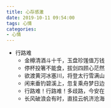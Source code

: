 ```yaml
---
title: 心存感激
date: 2019-10-11 09:54:00
tags: 心情
categories:
- 心情
---
```

+ 行路难
    - 金樽清酒斗十千，玉盘珍馐值万钱
    - 停杯投箸不能食，拔剑四顾心茫然
    - 欲渡黄河冰塞川，将登太行雪满山
    - 闲来垂钓碧溪上，忽复乘舟梦日边
    - 行路难！行路难！多歧路，今安在
    - 长风破浪会有时，直挂云帆济沧海